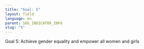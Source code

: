 ```yaml
---
title: "Goal: 5"
layout: field
language: en
parent: SDG_INDICATOR_INFO
slug: "5"
---
```

Goal 5: Achieve gender equality and empower all women and girls